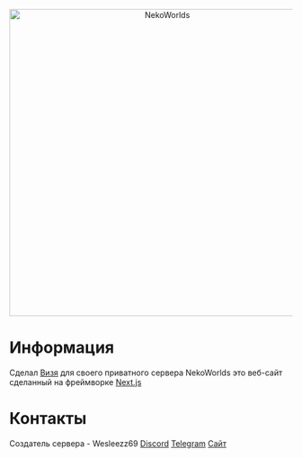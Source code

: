 <div align="center">
	<p>
		<a href="https://nekocorp.gq"><img src="https://i.ibb.co/BzV3rmv/2.png" width="546" alt="NekoWorlds" /></a>
	<p>
</div>

# Информация

Сделал [Визя](https://t.me/wesleezz) для своего приватного сервера NekoWorlds это веб-сайт сделанный на фреймворке [Next.js](https://nextjs.org)

# Контакты

Создатель сервера - Wesleezz69
[Discord](https://discord.com/users/580079922614108185)
[Telegram](https://t.me/wesleezz)
[Сайт](https://wesleezz.netlify.app)
